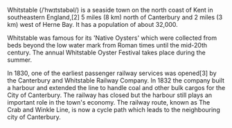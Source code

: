 Whitstable (/ˈhwɪtstəbəl/) is a seaside town on the north coast of Kent in southeastern England,[2] 5 miles (8 km) north of Canterbury and 2 miles (3 km) west of Herne Bay. It has a population of about 32,000.

Whitstable was famous for its 'Native Oysters' which were collected from beds beyond the low water mark from Roman times until the mid-20th century. The annual Whitstable Oyster Festival takes place during the summer.

In 1830, one of the earliest passenger railway services was opened[3] by the Canterbury and Whitstable Railway Company. In 1832 the company built a harbour and extended the line to handle coal and other bulk cargos for the City of Canterbury. The railway has closed but the harbour still plays an important role in the town's economy. The railway route, known as The Crab and Winkle Line, is now a cycle path which leads to the neighbouring city of Canterbury.
